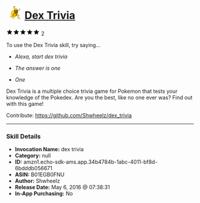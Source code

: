 # &nbsp;<img src="skill_icon" alt="Dex Trivia icon" width="36"> [Dex Trivia](http://alexa.amazon.com/#skills/amzn1.echo-sdk-ams.app.34b4784b-1abc-4011-bf8d-6bdddb056671)
![5 stars](../../images/ic_star_black_18dp_1x.png)![5 stars](../../images/ic_star_black_18dp_1x.png)![5 stars](../../images/ic_star_black_18dp_1x.png)![5 stars](../../images/ic_star_black_18dp_1x.png)![5 stars](../../images/ic_star_black_18dp_1x.png) 2

To use the Dex Trivia skill, try saying...

* *Alexa, start dex trivia*

* *The answer is one*

* *One*

Dex Trivia is a multiple choice trivia game for Pokemon that tests your knowledge of the Pokedex.  Are you the best, like no one ever was?  Find out with this game!

Contribute: https://github.com/Shwheelz/dex_trivia

***

### Skill Details

* **Invocation Name:** dex trivia
* **Category:** null
* **ID:** amzn1.echo-sdk-ams.app.34b4784b-1abc-4011-bf8d-6bdddb056671
* **ASIN:** B01EGB0FNU
* **Author:** Shwheelz
* **Release Date:** May 6, 2016 @ 07:38:31
* **In-App Purchasing:** No
